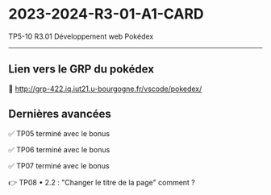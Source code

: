 # 2023-2024-R3-01-A1-CARD
TP5-10 R3.01 Développement web Pokédex

<hr>

## Lien vers le GRP du pokédex
🔗 http://grp-422.iq.iut21.u-bourgogne.fr/vscode/pokedex/

## Dernières avancées
✅ TP05 terminé avec le bonus

✅ TP06 terminé avec le bonus

✅ TP07 terminé avec le bonus

👉 TP08
  • 2.2 : "Changer le titre de la page" comment ?
